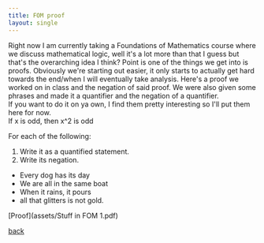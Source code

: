 ```yaml
---
title: FOM proof
layout: single
---
```

Right now I am currently taking a Foundations of Mathematics course where we discuss mathematical logic, well it's a lot more than that I guess but that's the overarching idea I think? Point is one of the things we get into is proofs. Obviously we're starting out easier, it only starts to actually get hard towards the end/when I will eventually take analysis. 
Here's a proof we worked on in class and the negation of said proof. We were also given some phrases and made it a quantifier and the negation of a quantifier. <br/>
If you want to do it on ya own, I find them pretty interesting so I'll put them here for now. <br/>
If x is odd, then x^2 is odd <br/>

For each of the following:
1. Write it as a quantified statement.
2. Write its negation.
- Every dog has its day
- We are all in the same boat
- When it rains, it pours
- all that glitters is not gold.

[Proof](assets/Stuff in FOM 1.pdf)

[back](BlogPage.md)

